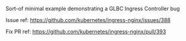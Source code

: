 Sort-of minimal example demonstrating a GLBC Ingress Controller bug

Issue ref: https://github.com/kubernetes/ingress-nginx/issues/388

Fix PR ref: https://github.com/kubernetes/ingress-nginx/pull/393
